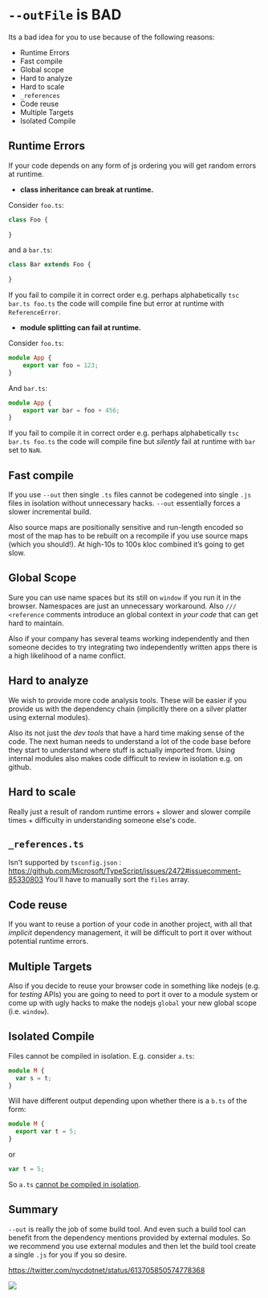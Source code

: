 # `--outFile` is BAD

Its a bad idea for you to use because of the following reasons:

* Runtime Errors
* Fast compile
* Global scope
* Hard to analyze
* Hard to scale
* `_references`
* Code reuse
* Multiple Targets
* Isolated Compile

## Runtime Errors

If your code depends on any form of js ordering you will get random errors at runtime.

* **class inheritance can break at runtime.**

Consider `foo.ts`: 
```ts
class Foo {
    
}
```

and a `bar.ts`:
```ts
class Bar extends Foo {
    
}
```

If you fail to compile it in correct order e.g. perhaps alphabetically `tsc bar.ts foo.ts` the code will compile fine but error at runtime with `ReferenceError`. 

* **module splitting can fail at runtime.**

Consider `foo.ts`: 
```ts
module App {
    export var foo = 123;
}
```
And `bar.ts`: 
```ts
module App {
    export var bar = foo + 456;
}
```

If you fail to compile it in correct order e.g. perhaps alphabetically `tsc bar.ts foo.ts` the code will compile fine but  *silently* fail at runtime with `bar` set to `NaN`. 

## Fast compile
If you use `--out` then single `.ts` files cannot be codegened into single `.js` files in isolation without unnecessary hacks. `--out` essentially forces a slower incremental build.

Also source maps are positionally sensitive and run-length encoded so most of the map has to be rebuilt on a recompile if you use source maps (which you should!). At high-10s to 100s kloc combined it’s going to get slow.

## Global Scope
Sure you can use name spaces but its still on `window` if you run it in the browser. Namespaces are just an unnecessary workaround. Also `/// <reference` comments introduce an global context in *your code* that can get hard to maintain.

Also if your company has several teams working independently and then someone decides to try integrating two independently written apps there is a high likelihood of a name conflict.

## Hard to analyze
We wish to provide more code analysis tools. These will be easier if you provide us with the dependency chain (implicitly there on a silver platter using external modules). 

Also its not just the *dev tools* that have a hard time making sense of the code. The next human needs to understand a lot of the code base before they start to understand where stuff is actually imported from. Using internal modules also makes code difficult to review in isolation e.g. on github.

## Hard to scale
Really just a result of random runtime errors + slower and slower compile times + difficulty in understanding someone else's code.

## `_references.ts`
Isn't supported by `tsconfig.json` : https://github.com/Microsoft/TypeScript/issues/2472#issuecomment-85330803 You'll have to manually sort the  `files` array. 

## Code reuse
If you want to reuse a portion of your code in another project, with all that *implicit* dependency management, it will be difficult to port it over without potential runtime errors. 

## Multiple Targets
Also if you decide to reuse your browser code in something like nodejs (e.g. for *testing* APIs) you are going to need to port it over to a module system or come up with ugly hacks to make the nodejs `global` your new global scope (i.e. `window`).

## Isolated Compile
Files cannot be compiled in isolation. E.g. consider `a.ts`: 
```ts
module M {
  var s = t;
}
```
Will have different output depending upon whether there is a `b.ts` of the form: 
```ts
module M {
  export var t = 5;
}
```
or 
```ts
var t = 5;
```
So `a.ts` [cannot be compiled in isolation](https://github.com/Microsoft/TypeScript/issues/2715).

## Summary
`--out` is really the job of some build tool. And even such a build tool can benefit from the dependency mentions provided by external modules. So we recommend you use external modules and then let the build tool create a single `.js` for you if you so desire.

https://twitter.com/nycdotnet/status/613705850574778368 

![](https://pbs.twimg.com/media/CIRSOBmWsAQdzvP.jpg)
